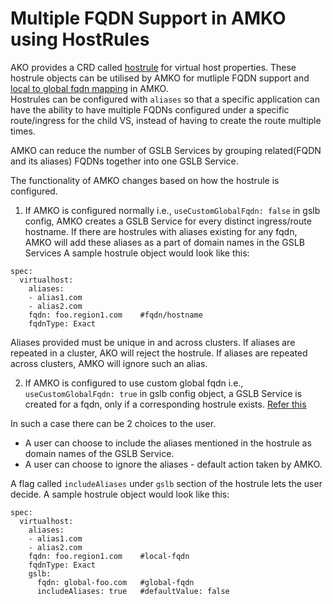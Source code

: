 # Multiple FQDN Support in AMKO using HostRules

AKO provides a CRD called [hostrule](https://github.com/vmware/load-balancer-and-ingress-services-for-kubernetes/blob/master/docs/crds/hostrule.md) for virtual host properties. These hostrule objects can be utilised by AMKO for mutliple FQDN support and [local to global fqdn mapping](https://github.com/vmware/global-load-balancing-services-for-kubernetes/blob/master/docs/local_and_global_fqdn.md) in AMKO. <br>
Hostrules can be configured with `aliases` so that a specific application can have the ability to have multiple FQDNs configured under a specific route/ingress for the child VS, instead of having to create the route multiple times.

AMKO can reduce the number of GSLB Services by grouping related(FQDN and its aliases) FQDNs together into one GSLB Service. 

The functionality of AMKO changes based on how the hostrule is configured.

1. If AMKO is configured normally i.e., `useCustomGlobalFqdn: false` in gslb config, AMKO creates a GSLB Service for every distinct ingress/route hostname.
If there are hostrules with aliases existing for any fqdn, AMKO will add these aliases as a part of domain names in the GSLB Services
A sample hostrule object would look like this: 

```
spec:
  virtualhost:
    aliases:
    - alias1.com
    - alias2.com
    fqdn: foo.region1.com    #fqdn/hostname 
    fqdnType: Exact 
```

Aliases provided must be unique in and across clusters. 
If aliases are repeated in a cluster, AKO will reject the hostrule.
If aliases are repeated across clusters, AMKO will ignore such an alias. 


2. If AMKO is configured to use custom global fqdn i.e., `useCustomGlobalFqdn: true` in gslb config object, a GSLB Service is created for a fqdn, only if a corresponding hostrule exists. [Refer this](https://github.com/vmware/global-load-balancing-services-for-kubernetes/blob/master/docs/local_and_global_fqdn.md)

In such a case there can be 2 choices to the user. <br>
* A user can choose to include the aliases mentioned in the hostrule as domain names of the GSLB Service. <br>
* A user can choose to ignore the aliases - default action taken by AMKO. 

A flag called `includeAliases` under `gslb` section of the hostrule lets the user decide. 
A sample hostrule object would look like this: 

```
spec:
  virtualhost:
    aliases:
    - alias1.com
    - alias2.com
    fqdn: foo.region1.com    #local-fqdn
    fqdnType: Exact
    gslb:
      fqdn: global-foo.com   #global-fqdn
      includeAliases: true   #defaultValue: false
```